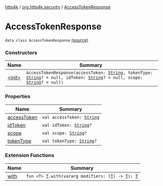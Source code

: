 [http4k](../../index.md) / [org.http4k.security](../index.md) / [AccessTokenResponse](./index.md)

# AccessTokenResponse

`data class AccessTokenResponse` [(source)](https://github.com/http4k/http4k/blob/master/http4k-security-oauth/src/main/kotlin/org/http4k/security/AccessToken.kt#L15)

### Constructors

| Name | Summary |
|---|---|
| [&lt;init&gt;](-init-.md) | `AccessTokenResponse(accessToken: `[`String`](https://kotlinlang.org/api/latest/jvm/stdlib/kotlin/-string/index.html)`, tokenType: `[`String`](https://kotlinlang.org/api/latest/jvm/stdlib/kotlin/-string/index.html)`? = null, idToken: `[`String`](https://kotlinlang.org/api/latest/jvm/stdlib/kotlin/-string/index.html)`? = null, scope: `[`String`](https://kotlinlang.org/api/latest/jvm/stdlib/kotlin/-string/index.html)`? = null)` |

### Properties

| Name | Summary |
|---|---|
| [accessToken](access-token.md) | `val accessToken: `[`String`](https://kotlinlang.org/api/latest/jvm/stdlib/kotlin/-string/index.html) |
| [idToken](id-token.md) | `val idToken: `[`String`](https://kotlinlang.org/api/latest/jvm/stdlib/kotlin/-string/index.html)`?` |
| [scope](scope.md) | `val scope: `[`String`](https://kotlinlang.org/api/latest/jvm/stdlib/kotlin/-string/index.html)`?` |
| [tokenType](token-type.md) | `val tokenType: `[`String`](https://kotlinlang.org/api/latest/jvm/stdlib/kotlin/-string/index.html)`?` |

### Extension Functions

| Name | Summary |
|---|---|
| [with](../../org.http4k.core/with.md) | `fun <T> `[`T`](../../org.http4k.core/with.md#T)`.with(vararg modifiers: (`[`T`](../../org.http4k.core/with.md#T)`) -> `[`T`](../../org.http4k.core/with.md#T)`): `[`T`](../../org.http4k.core/with.md#T) |
